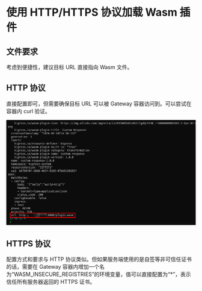 # 使用 HTTP/HTTPS 协议加载 Wasm 插件

## 文件要求

考虑到便捷性，建议目标 URL 直接指向 Wasm 文件。

## HTTP 协议

直接配置即可，但需要确保目标 URL 可以被 Gateway 容器访问到。可以尝试在容器内 curl 验证。

![http](../images/load-wasm-with-http/http.png)

## HTTPS 协议

配置方式和要求与 HTTP 协议类似。但如果服务端使用的是自签等非可信任证书的话，需要在 Gateway 容器内增加一个名为“WASM_INSECURE_REGISTRIES”的环境变量，值可以直接配置为“*”，表示信任所有服务器返回的 HTTPS 证书。
